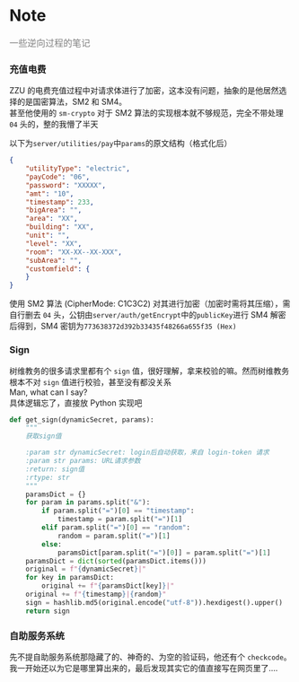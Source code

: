 # Note
<font color=gray size=3> 一些逆向过程的笔记</font>

### 充值电费
ZZU 的电费充值过程中对请求体进行了加密，这本没有问题，抽象的是他居然选择的是国密算法，SM2 和 SM4。  
甚至他使用的 `sm-crypto` 对于 SM2 算法的实现根本就不够规范，完全不带处理 `04` 头的，整的我懵了半天  

以下为`server/utilities/pay`中`params`的原文结构（格式化后）
```json
{
    "utilityType": "electric",
    "payCode": "06",
    "password": "XXXXX",
    "amt": "10",
    "timestamp": 233,
    "bigArea": "",
    "area": "XX",
    "building": "XX",
    "unit": "",
    "level": "XX",
    "room": "XX-XX--XX-XXX",
    "subArea": "",
    "customfield": {
    }
}
```
使用 SM2 算法 (CipherMode: C1C3C2) 对其进行加密（加密时需将其压缩），需自行删去 `04` 头，公钥由`server/auth/getEncrypt`中的`publicKey`进行 SM4 解密后得到，SM4 密钥为`773638372d392b33435f48266a655f35 (Hex)`

### Sign
树维教务的很多请求里都有个 `sign` 值，很好理解，拿来校验的嘛。然而树维教务根本不对 `sign` 值进行校验，甚至没有都没关系  
Man, what can I say?  
具体逻辑忘了，直接放 Python 实现吧
```Python
def get_sign(dynamicSecret, params):
    """
    获取sign值

    :param str dynamicSecret: login后自动获取，来自 login-token 请求
    :param str params: URL请求参数
    :return: sign值
    :rtype: str
    """
    paramsDict = {}
    for param in params.split("&"):
        if param.split("=")[0] == "timestamp":
            timestamp = param.split("=")[1]
        elif param.split("=")[0] == "random":
            random = param.split("=")[1]
        else:
            paramsDict[param.split("=")[0]] = param.split("=")[1]
    paramsDict = dict(sorted(paramsDict.items()))
    original = f"{dynamicSecret}|"
    for key in paramsDict:
        original += f"{paramsDict[key]}|"
    original += f"{timestamp}|{random}"
    sign = hashlib.md5(original.encode("utf-8")).hexdigest().upper()
    return sign
```

### 自助服务系统
先不提自助服务系统那隐藏了的、神奇的、为空的验证码，他还有个 `checkcode`。  
我一开始还以为它是哪里算出来的，最后发现其实它的值直接写在网页里了....